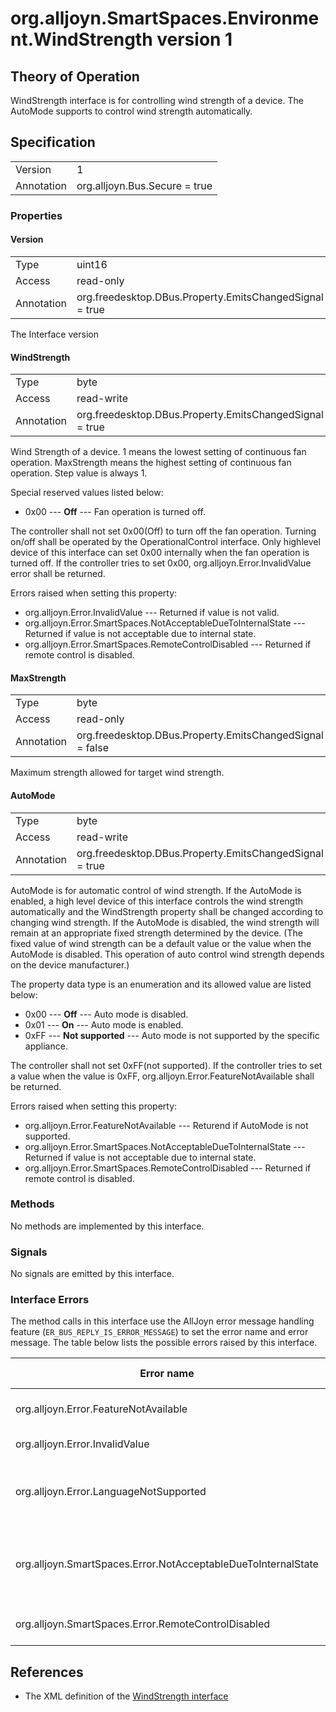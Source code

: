 # org.alljoyn.SmartSpaces.Environment.WindStrength version 1

## Theory of Operation

WindStrength interface is for controlling wind strength of a device. The
AutoMode supports to control wind strength automatically.

## Specification

|                       |                                                     |
|-----------------------|-----------------------------------------------------|
| Version               | 1                                                   |
| Annotation            | org.alljoyn.Bus.Secure = true                       |

### Properties

#### Version

|            |                                                                |
|------------|----------------------------------------------------------------|
| Type       | uint16                                                         |
| Access     | read-only                                                      |
| Annotation | org.freedesktop.DBus.Property.EmitsChangedSignal = true        |

The Interface version

#### WindStrength

|                  |                                                          |
|------------------|----------------------------------------------------------|
| Type             | byte                                                     |
| Access           | read-write                                               |
| Annotation       | org.freedesktop.DBus.Property.EmitsChangedSignal = true  |

Wind Strength of a device. 1 means the lowest setting of continuous fan
operation. MaxStrength means the highest setting of continuous fan operation.
Step value is always 1.

Special reserved values listed below:
  * 0x00 --- **Off** --- Fan operation is turned off.

The controller shall not set 0x00(Off) to turn off the fan operation. Turning
on/off shall be operated by the OperationalControl interface. Only highlevel
device of this interface can set 0x00 internally when the fan operation is
turned off. If the controller tries to set 0x00, org.alljoyn.Error.InvalidValue
error shall be returned.

Errors raised when setting this property:

  * org.alljoyn.Error.InvalidValue --- Returned if value is not valid.
  * org.alljoyn.Error.SmartSpaces.NotAcceptableDueToInternalState --- Returned
  if value is not acceptable due to internal state.
  * org.alljoyn.Error.SmartSpaces.RemoteControlDisabled --- Returned if remote
  control is disabled.

#### MaxStrength

|                  |                                                          |
|------------------|----------------------------------------------------------|
| Type             | byte                                                     |
| Access           | read-only                                                |
| Annotation       | org.freedesktop.DBus.Property.EmitsChangedSignal = false |

Maximum strength allowed for target wind strength.

#### AutoMode

|                  |                                                          |
|------------------|----------------------------------------------------------|
| Type             | byte                                                     |
| Access           | read-write                                               |
| Annotation       | org.freedesktop.DBus.Property.EmitsChangedSignal = true  |

AutoMode is for automatic control of wind strength. If the AutoMode is enabled,
a high level device of this interface controls the wind strength automatically
and the WindStrength property shall be changed according to changing wind
strength. If the AutoMode is disabled, the wind strength will remain at an
appropriate fixed strength determined by the device. (The fixed value of wind
strength can be a default value or the value when the AutoMode is disabled. This
operation of auto control wind strength depends on the device manufacturer.)

The property data type is an enumeration and its allowed value are listed below:
  * 0x00 --- **Off** --- Auto mode is disabled.
  * 0x01 --- **On** --- Auto mode is enabled.
  * 0xFF --- **Not supported** --- Auto mode is not supported by the specific
  appliance.

The controller shall not set 0xFF(not supported).
If the controller tries to set a value when the value is 0xFF,
org.alljoyn.Error.FeatureNotAvailable shall be returned.

Errors raised when setting this property:

  * org.alljoyn.Error.FeatureNotAvailable --- Returend if AutoMode is not
  supported.
  * org.alljoyn.Error.SmartSpaces.NotAcceptableDueToInternalState --- Returned
  if value is not acceptable due to internal state.
  * org.alljoyn.Error.SmartSpaces.RemoteControlDisabled --- Returned if remote
  control is disabled.

### Methods

No methods are implemented by this interface.

### Signals

No signals are emitted by this interface.

### Interface Errors

The method calls in this interface use the AllJoyn error message handling
feature (`ER_BUS_REPLY_IS_ERROR_MESSAGE`) to set the error name and error
message. The table below lists the possible errors raised by this interface.

| Error name                                                    | Error message                                      |
|---------------------------------------------------------------|----------------------------------------------------|
| org.alljoyn.Error.FeatureNotAvailable                         | Feature not supported                              |
| org.alljoyn.Error.InvalidValue                                | Invalid value                                      |
| org.alljoyn.Error.LanguageNotSupported                        | The language specified is not supported            |
| org.alljoyn.SmartSpaces.Error.NotAcceptableDueToInternalState | The value is not acceptable due to internal state  |
| org.alljoyn.SmartSpaces.Error.RemoteControlDisabled           | Remote control disabled                            |

## References

  * The XML definition of the [WindStrength interface](WindStrength-v1.xml)
